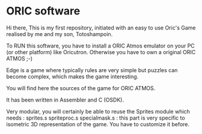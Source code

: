 # ORIC software

Hi there,
This is my first repository, initiated with an easy to use Oric's Game realised by me and my son, Totoshampoin.

To RUN this software, you have to install a ORIC Atmos emulator on your PC (or other platform) like Oricutron. Otherwise you have to own a original ORIC ATMOS ;-)

Edge is a game where typically rules are very simple but puzzles can become complex, which makes the game interesting.

You will find here the sources of the game for ORIC ATMOS.

It has been written in Assembler and C (OSDK).

Very modular, you will certainly be able to reuse the Sprites module which needs :
sprites.s
spriteproc.s
specialmask.s : this part is very specific to isometric 3D representation of the game. You have to customize it before. 
